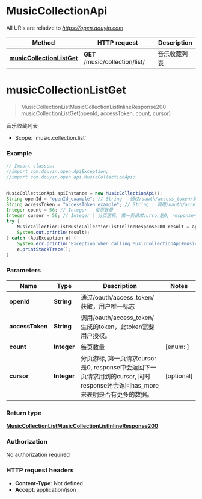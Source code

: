 # MusicCollectionApi

All URIs are relative to *https://open.douyin.com*

Method | HTTP request | Description
------------- | ------------- | -------------
[**musicCollectionListGet**](MusicCollectionApi.md#musicCollectionListGet) | **GET** /music/collection/list/ | 音乐收藏列表

<a name="musicCollectionListGet"></a>
# **musicCollectionListGet**
> MusicCollectionListMusicCollectionListInlineResponse200 musicCollectionListGet(openId, accessToken, count, cursor)

音乐收藏列表

* Scope: &#x60;music.collection.list&#x60; 

### Example
```java
// Import classes:
//import com.douyin.open.ApiException;
//import com.douyin.open.api.MusicCollectionApi;


MusicCollectionApi apiInstance = new MusicCollectionApi();
String openId = "openId_example"; // String | 通过/oauth/access_token/获取，用户唯一标志
String accessToken = "accessToken_example"; // String | 调用/oauth/access_token/生成的token，此token需要用户授权。
Integer count = 56; // Integer | 每页数量
Integer cursor = 56; // Integer | 分页游标, 第一页请求cursor是0, response中会返回下一页请求用到的cursor, 同时response还会返回has_more来表明是否有更多的数据。
try {
    MusicCollectionListMusicCollectionListInlineResponse200 result = apiInstance.musicCollectionListGet(openId, accessToken, count, cursor);
    System.out.println(result);
} catch (ApiException e) {
    System.err.println("Exception when calling MusicCollectionApi#musicCollectionListGet");
    e.printStackTrace();
}
```

### Parameters

Name | Type | Description  | Notes
------------- | ------------- | ------------- | -------------
 **openId** | **String**| 通过/oauth/access_token/获取，用户唯一标志 |
 **accessToken** | **String**| 调用/oauth/access_token/生成的token，此token需要用户授权。 |
 **count** | **Integer**| 每页数量 | [enum: ]
 **cursor** | **Integer**| 分页游标, 第一页请求cursor是0, response中会返回下一页请求用到的cursor, 同时response还会返回has_more来表明是否有更多的数据。 | [optional]

### Return type

[**MusicCollectionListMusicCollectionListInlineResponse200**](MusicCollectionListMusicCollectionListInlineResponse200.md)

### Authorization

No authorization required

### HTTP request headers

 - **Content-Type**: Not defined
 - **Accept**: application/json

